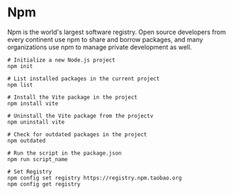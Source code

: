# Npm

Npm is the world's largest software registry. Open source developers from every continent use npm to share and borrow packages, and many organizations use npm to manage private development as well.

```shell
# Initialize a new Node.js project
npm init

# List installed packages in the current project
npm list

# Install the Vite package in the project
npm install vite

# Uninstall the Vite package from the projectv
npm uninstall vite

# Check for outdated packages in the project
npm outdated

# Run the script in the package.json
npm run script_name

# Set Registry
npm config set registry https://registry.npm.taobao.org
npm config get registry
```
